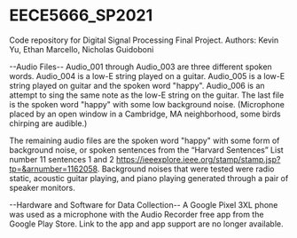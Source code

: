 # EECE5666_SP2021

Code repository for Digital Signal Processing Final Project.
Authors: Kevin Yu, Ethan Marcello, Nicholas Guidoboni

--Audio Files--
Audio_001 through Audio_003 are three different spoken words. Audio_004 is a low-E string played on a guitar. Audio_005 is a low-E string played on guitar and the spoken word "happy". Audio_006 is an attempt to sing the same note as the low-E string on the guitar. The last file is the spoken word "happy" with some low background noise. (Microphone placed by an open window in a Cambridge, MA neighborhood, some birds chirping are audible.)

The remaining audio files are the spoken word "happy" with some form of background noise, or spoken sentences from the “Harvard Sentences” List number 11 sentences 1 and 2 https://ieeexplore.ieee.org/stamp/stamp.jsp?tp=&arnumber=1162058. Background noises that were tested were radio static, acoustic guitar playing, and piano playing generated through a pair of speaker monitors.

--Hardware and Software for Data Collection--
A Google Pixel 3XL phone was used as a microphone with the Audio Recorder free app from the Google Play Store. Link to the app and app support are no longer available.
